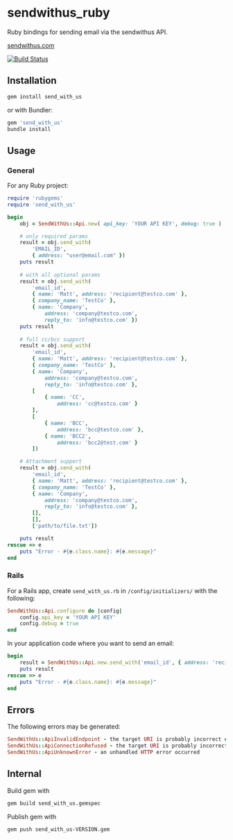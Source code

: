 # sendwithus_ruby

Ruby bindings for sending email via the sendwithus API.

[sendwithus.com](http://sendwithus.com)

[![Build Status](https://api.travis-ci.org/sendwithus/sendwithus_ruby.png)](https://travis-ci.org/sendwithus/sendwithus_ruby)

## Installation

```bash
gem install send_with_us
```

or with Bundler:

```bash
gem 'send_with_us'
bundle install
```

## Usage

### General

For any Ruby project:
```ruby
require 'rubygems'
require 'send_with_us'

begin
    obj = SendWithUs::Api.new( api_key: 'YOUR API KEY', debug: true )

    # only required params
    result = obj.send_with(
        'EMAIL_ID',
        { address: "user@email.com" })
    puts result
    
    # with all optional params
    result = obj.send_with(
        'email_id',
        { name: 'Matt', address: 'recipient@testco.com' },
        { company_name: 'TestCo' },
        { name: 'Company',
            address: 'company@testco.com',
            reply_to: 'info@testco.com' })
    puts result
    
    # full cc/bcc support
    result = obj.send_with(
        'email_id',
        { name: 'Matt', address: 'recipient@testco.com' },
        { company_name: 'TestCo' },
        { name: 'Company',
            address: 'company@testco.com',
            reply_to: 'info@testco.com' },
        [
            { name: 'CC',
                address: 'cc@testco.com' }
        ],
        [
            { name: 'BCC',
                address: 'bcc@testco.com' },
            { name: 'BCC2',
                address: 'bcc2@test.com' }
        ])

    # Attachment support
    result = obj.send_with(
        'email_id',
        { name: 'Matt', address: 'recipient@testco.com' },
        { company_name: 'TestCo' },
        { name: 'Company',
            address: 'company@testco.com',
            reply_to: 'info@testco.com' },
        [],
        [],
        ['path/to/file.txt'])

    puts result
rescue => e
    puts "Error - #{e.class.name}: #{e.message}"
end
```

### Rails

For a Rails app, create `send_with_us.rb` in `/config/initializers/`
with the following:

```ruby
SendWithUs::Api.configure do |config|
    config.api_key = 'YOUR API KEY'
    config.debug = true
end
```

In your application code where you want to send an email:

```ruby
begin
    result = SendWithUs::Api.new.send_with('email_id', { address: 'recipient@testco.com' }, { company_name: 'TestCo' })
    puts result
rescue => e
    puts "Error - #{e.class.name}: #{e.message}"
end
```

## Errors

The following errors may be generated:

```ruby
SendWithUs::ApiInvalidEndpoint - the target URI is probably incorrect or email_id is invalid
SendWithUs::ApiConnectionRefused - the target URI is probably incorrect
SendWithUs::ApiUnknownError - an unhandled HTTP error occurred
```

## Internal
Build gem with

```bash
gem build send_with_us.gemspec
```

Publish gem with

```bash
gem push send_with_us-VERSION.gem
```

